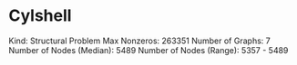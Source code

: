 # Cylshell

Kind: Structural Problem
Max Nonzeros: 263351
Number of Graphs: 7
Number of Nodes (Median): 5489
Number of Nodes (Range): 5357 - 5489